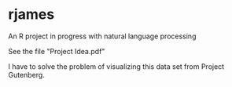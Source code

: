 # rjames
An R project in progress with natural language processing

See the file "Project Idea.pdf"

I have to solve the problem of visualizing this data set from Project Gutenberg.
